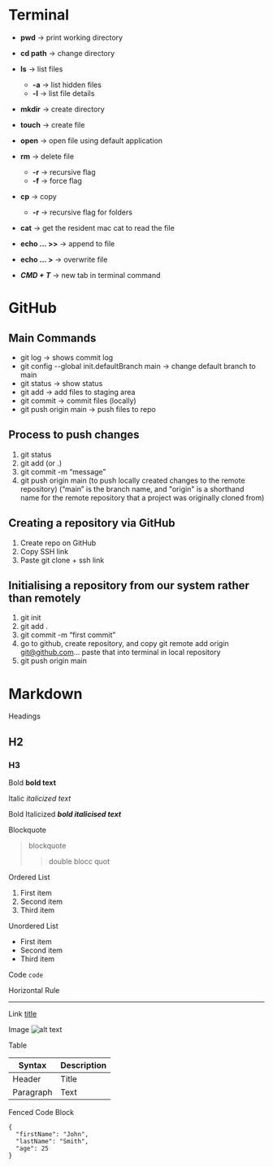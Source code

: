# Terminal

- **pwd** → print working directory
- **cd path** → change directory
- **ls** → list files
  - **-a** → list hidden files
  - **-l** → list file details
- **mkdir** → create directory
- **touch** → create file
- **open** → open file using default application
- **rm** → delete file
  - **-r** → recursive flag
  - **-f** → force flag
- **cp** → copy
  - **-r** → recursive flag for folders

- **cat** → get the resident mac cat to read the file
- **echo ... >>** → append to file
- **echo ... >** → overwrite file

- ***CMD + T*** → new tab in terminal command


# GitHub

## Main Commands

- git log → shows commit log
- git config --global init.defaultBranch main → change default branch to main
- git status → show status
- git add → add files to staging area
- git commit → commit files (locally)
- git push origin main → push files to repo


## Process to push changes
1. git status
2. git add <files> (or .)
3. git commit -m “message”
4. git push origin main  (to push locally created changes to the remote repository) (“main” is the branch name, and "origin" is a shorthand name for the remote repository that a project was originally cloned from)

## Creating a repository via GitHub
1. Create repo on GitHub
2. Copy SSH link
3. Paste git clone + ssh link

## Initialising a repository from our system rather than remotely
1. git init
2. git add .
3. git commit -m “first commit”
4. go to github, create repository, and copy git remote add origin git@github.com… paste that into terminal in local repository
5. git push origin main




# Markdown

Headings

## H2
### H3

Bold	**bold text**

Italic	*italicized text*

Bold Italicized ***bold italicised text***

Blockquote	

> blockquote
>> double blocc quot

Ordered List
1. First item
2. Second item
3. Third item

Unordered List
- First item
- Second item
- Third item

Code	`code`

Horizontal Rule	

---

Link	[title](https://www.example.com)

Image	![alt text](image.jpg)

Table

| Syntax | Description |
| ----------- | ----------- |
| Header | Title |
| Paragraph | Text |

Fenced Code Block	

```
{
  "firstName": "John",
  "lastName": "Smith",
  "age": 25
}
```

<!-- this
is
all
commented!!! -->